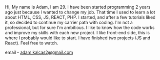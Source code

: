 Hi, My name is Adam, I am 29. I have been started programming 2 years ago just because I wanted to change my job. That time I used to learn a lot about HTML, CSS, JS, REACT, PHP. I started, and after a few tutorials liked it, so decided to continue my carrier path with coding. I'm not a professional, but for sure I'm ambitious. I like to know how the code works and improve my skills with each new project. I like front-end side, this is where I probably would like to start. I have finished two projects (JS and React). Feel free to watch.

email - 
  adam.kalcas2@gmail.com
